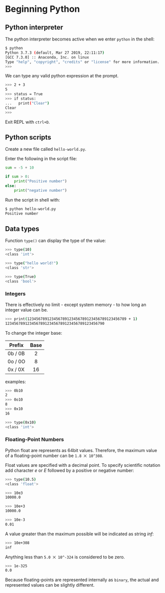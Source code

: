 # Beginning Python

## Python interpreter

The python interpreter becomes active when we enter ```python``` in the shell:

```bash
$ python
Python 3.7.3 (default, Mar 27 2019, 22:11:17) 
[GCC 7.3.0] :: Anaconda, Inc. on linux
Type "help", "copyright", "credits" or "license" for more information.
>>>
```

We can type any valid python expression at the prompt.

```bash
>>> 2 + 3
5
>>> status = True
>>> if status:
...   print("Clear")
Clear
>>>
```

Exit REPL with ```ctrl+D```.

## Python scripts

Create a new file called ```hello-world.py```.

Enter the following in the script file:

```py
sum = -5 + 10

if sum > 0:
    print("Positive number")
else:
    print("negative number")
```

Run the script in shell with:

```bash
$ python hello-world.py
Positive number
```

## Data types

Function ```type()``` can display the type of the value:

```bash
>>> type(10)
<class 'int'>

>>> type("hello world!")
<class 'str'>

>>> type(True)
<class 'bool'>
```

### Integers
There is effectively no limit - except system memory - to how long an integer value can be.

```bash
>>> print(123456789123456789123456789123456789123456789 + 1)
123456789123456789123456789123456789123456790
``` 

To change the integer base:

| Prefix        | Base |
| ------------- |:----:|
| 0b / 0B       | 2    |
| 0o / 0O       | 8    |
| 0x / 0X       | 16   |

examples:

```bash
>>> 0b10
2
>>> 0o10
8
>>> 0x10
16

>>> type(0x10)
<class 'int'>
```

### Floating-Point Numbers

Python float are represents as 64bit values. Therefore, the maximum value of a floating-point number can be ```1.8 ⨉ 10^308```. <br />

Float values are specified with a decimal point. 
To specify scientific notation add character *e* or *E* followed by a positive or negative number:

```bash
>>> type(10.5)
<class 'float'>

>>> 10e3
10000.0

>>> 10e+3
10000.0

>>> 10e-3
0.01
```

A value greater than the maximum possible will be indicated as string *inf*:

```bash
>>> 10e+308
inf
```

Anything less than ```5.0 ⨉ 10^-324``` is considered to be zero.

```bash
>>> 1e-325
0.0
```

Because floating-points are represented internally as ```binary```, the actual and represented values can be slightly different.

